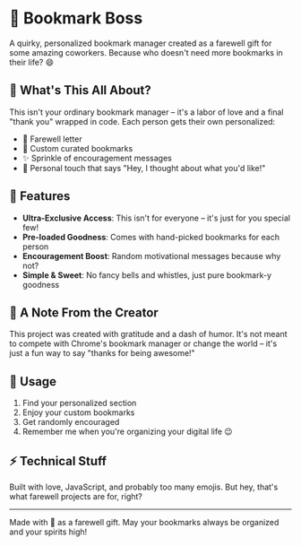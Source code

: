 # 🔖 Bookmark Boss

A quirky, personalized bookmark manager created as a farewell gift for some amazing coworkers. Because who doesn't need more bookmarks in their life? 😄

## 🎁 What's This All About?

This isn't your ordinary bookmark manager – it's a labor of love and a final "thank you" wrapped in code. Each person gets their own personalized:

- 📝 Farewell letter
- 🔗 Custom curated bookmarks
- ✨ Sprinkle of encouragement messages
- 🎨 Personal touch that says "Hey, I thought about what you'd like!"

## 🌟 Features

- **Ultra-Exclusive Access**: This isn't for everyone – it's just for you special few!
- **Pre-loaded Goodness**: Comes with hand-picked bookmarks for each person
- **Encouragement Boost**: Random motivational messages because why not?
- **Simple & Sweet**: No fancy bells and whistles, just pure bookmark-y goodness

## 💝 A Note From the Creator

This project was created with gratitude and a dash of humor. It's not meant to compete with Chrome's bookmark manager or change the world – it's just a fun way to say "thanks for being awesome!"

## 🚀 Usage

1. Find your personalized section
2. Enjoy your custom bookmarks
3. Get randomly encouraged
4. Remember me when you're organizing your digital life 😉

## ⚡️ Technical Stuff

Built with love, JavaScript, and probably too many emojis. But hey, that's what farewell projects are for, right?

---

Made with 💖 as a farewell gift. May your bookmarks always be organized and your spirits high! 